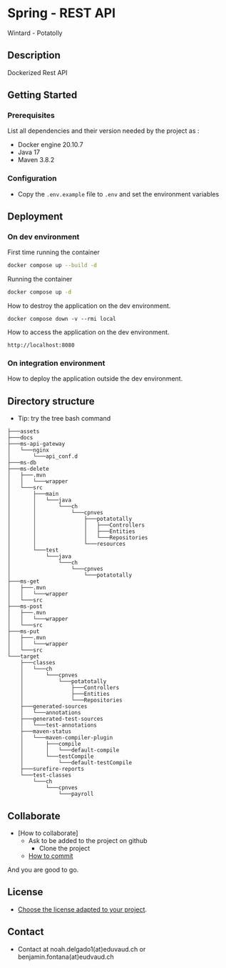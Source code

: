 # Spring - REST API

Wintard - Potatolly

## Description

Dockerized Rest API

## Getting Started

### Prerequisites

List all dependencies and their version needed by the project as :

* Docker engine 20.10.7
* Java 17
* Maven 3.8.2

### Configuration

* Copy the `.env.example` file to `.env` and set the environment variables

## Deployment

### On dev environment

First time running the container

```bash
docker compose up --build -d
```
Running the container

```bash
docker compose up -d
```

How to destroy the application on the dev environment.

```shell
docker compose down -v --rmi local
```

How to access the application on the dev environment.

```shell
http://localhost:8080
```

### On integration environment

How to deploy the application outside the dev environment.

## Directory structure

* Tip: try the tree bash command

```shell
├───assets
├───docs
├───ms-api-gateway
│   └───nginx
│       └───api_conf.d
├───ms-db
├───ms-delete
│   ├───.mvn
│   │   └───wrapper
│   └───src
│       ├───main
│       │   └───java
│       │       └───ch
│       │           └───cpnves
│       │               ├───potatotally
│       │               │   ├───Controllers
│       │               │   ├───Entities
│       │               │   └───Repositories
│       │               └───resources
│       └───test
│           └───java
│               └───ch
│                   └───cpnves
│                       └───potatotally
├───ms-get
│   ├───.mvn
│   │   └───wrapper
│   └───src
├───ms-post
│   ├───.mvn
│   │   └───wrapper
│   └───src
├───ms-put
│   ├───.mvn
│   │   └───wrapper
│   └───src      
└───target
    ├───classes
    │   └───ch
    │       └───cpnves
    │           └───potatotally
    │               ├───Controllers
    │               ├───Entities
    │               └───Repositories
    ├───generated-sources
    │   └───annotations
    ├───generated-test-sources
    │   └───test-annotations
    ├───maven-status
    │   └───maven-compiler-plugin
    │       ├───compile
    │       │   └───default-compile
    │       └───testCompile
    │           └───default-testCompile
    ├───surefire-reports
    └───test-classes
        └───ch
            └───cpnves
                └───payroll
```

## Collaborate

* [How to collaborate]
  * Ask to be added to the project on github
    * Clone the project
  * [How to commit](https://www.conventionalcommits.org/en/v1.0.0/)

And you are good to go.

## License

* [Choose the license adapted to your project](https://docs.github.com/en/repositories/managing-your-repositorys-settings-and-features/customizing-your-repository/licensing-a-repository).

## Contact

* Contact at noah.delgado1(at)eduvaud.ch or benjamin.fontana(at)eudvaud.ch
